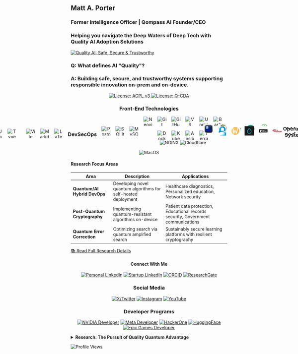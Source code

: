 ## Matt A. Porter

### Former Intelligence Officer | Qompass AI Founder/CEO

<h3>Helping you navigate the Deep Waters of Deep Tech with Quality AI Adoption Solutions</h3>

[![Quality AI: Safe, Secure & Trustworthy](assets/images/mlkem-visualization.png)](https://phaedrusflow.github.io/phaedrusflow/diagrams/mlkem/)

### Q: What defines AI "Quality"?

### A: Building safe, secure, and trustworthy systems supporting responsible innovation on-prem and on-device.

<p align="center">
  <a href="https://www.gnu.org/licenses/agpl-3.0">
    <img src="https://img.shields.io/badge/License-AGPL%20v3-blue.svg" alt="License: AGPL v3">
  </a>
  <a href="./LICENSE-QCDA">
    <img src="https://img.shields.io/badge/license-Q--CDA-lightgrey.svg" alt="License: Q-CDA">
  </a>
</p>

<div align="center">

<h3 align="center">Front-End Technologies</h3>

<div style="display: flex; justify-content: center; align-items: center; gap: 15px;">
<div style="display: flex; justify-content: center; align-items: center; gap: 15px; margin-bottom: 15px;">
<img src="https://skillicons.dev/icons?i=wasm" alt="WASM" width="30" height="30" title="WebAssembly"/><img src="https://skillicons.dev/icons?i=rust" alt="Rust" width="40" height="40" title="Rust"/><img src="https://skillicons.dev/icons?i=tauri" alt="Tauri" width="30" height="30" title="Tauri"/>
<img src="https://skillicons.dev/icons?i=css" alt="CSS" width="30" height="30" title="CSS"/>
  <img src="https://skillicons.dev/icons?i=tailwind" alt="Tailwind" width="30" height="30" title="Tailwind"/>
</div>
<div style="display: flex; justify-content: center; align-items: center; gap: 15px;">
<img src ="https://skillicons.dev/icons?i=html" alt="html" width="30" height="30" title="html"/>
</div>
  <img src="https://skillicons.dev/icons?i=javascript" alt="JavaScript" width="30" height="30" title="JavaScript"/><img src="https://skillicons.dev/icons?i=ts" alt="TypeScript" width="30" height="30" title="TypeScript"/>
<div style="display: flex; justify-content: center; align-items: center; gap: 15px;">
</div>
<div style="display: flex; justify-content: center; align-items: center; gap: 15px;">
  <img src="https://skillicons.dev/icons?i=vite" alt="Vite" width="30" height="30" title="Vite"/>
  <img src="https://skillicons.dev/icons?i=md" alt="Markdown" width="30" height="30" title="Markdown"/>
  <img src="https://skillicons.dev/icons?i=latex" alt="LaTeX" width="30" height="30" title="LaTeX"/>
</div>

<h3 align="center">DevSecOps</h3>

<div style="display: flex; justify-content: center; align-items: center; gap: 15px; margin-bottom: 15px;">
<img src="https://skillicons.dev/icons?i=postgres"alt="Postgres" width="30" height="30" title="Postgres"/>
<img src="https://skillicons.dev/icons?i=sqlite"alt="SQLite" width="30" height="30" title="SQLite"/>
<img src="https://skillicons.dev/icons?i=mysql"alt="MySQL" width="30" height="30" title="MySQL"/>
<div>

<div style="display: flex; justify-content: center; align-items: center; gap: 15px; margin-bottom: 15px;">
 <img src="https://skillicons.dev/icons?i=neovim" alt="Neovim" width="30" height="30" title="Neovim"/>
  <img src="https://skillicons.dev/icons?i=git" alt="Git" width="30" height="30" title="Git"/>
  <img src="https://skillicons.dev/icons?i=github" alt="GitHub" width="30" height="30" title="GitHub"/>
  <img src="https://skillicons.dev/icons?i=vscode" alt="VS Code" width="30" height="30" title="VS Code"/>
  <img src="https://skillicons.dev/icons?i=unreal" alt="Unreal" width="30" height="30" title="Unreal"/>
  <img src="https://skillicons.dev/icons?i=bash" alt="Bash" width="30" height="30" title="Bash"/>
</div>
<div style="display: flex; justify-content: center; align-items: center; gap: 15px;">
  <img src="https://skillicons.dev/icons?i=docker" alt="Docker" width="30" height="30" title="Docker"/>
  <img src="https://skillicons.dev/icons?i=kubernetes" alt="Kubernetes" width="30" height="30" title="Kubernetes"/>
  <img src="https://skillicons.dev/icons?i=ansible" alt="Ansible" width="30" height="30" title="Ansible"/>
  <img src="https://skillicons.dev/icons?i=terraform" alt="Terraform" width="30" height="30" title="Terraform"/>
</div>
  <img src="https://skillicons.dev/icons?i=nginx" alt="NGINX" width="30" height="30" title="NGINX"/>
  <img src="https://skillicons.dev/icons?i=cloudflare" alt="Cloudflare" width="30" height="30" title="Cloudflare"/>
</div>

<div style="display: flex; justify-content: center; align-items: center; gap: 15px; margin-bottom: 15px;">
<img src="assets/icons/ghostty.svg" alt="Ghostty" width="30" height="30" title="Ghostty"/>
<img src="assets/icons/openssh.svg" alt="OpenSSH" width="30" height="30" title="OpenSSH"/>
<img src="assets/icons/openssl.svg" alt="OpenSSL" width="30" height="30" title="OpenSSL"/>
<img src="assets/icons/tor.svg" alt="Tor" width="30" height="30" title="Tor"/>
<img src="assets/icons/openpgp.svg" alt="OpenPGP" width="30" height="30" title="OpenPGP"/>
</div>
<div style="display: flex; justify-content: center; align-items: center; gap: 15px;">
<img src="assets/icons/gnupg.svg" alt="GnuPG" width="30" height="30" title="GnuPG"/>
  <img src="assets/icons/wayland.svg" alt="Wayland" width="30" height="30"/>
  <img src="assets/icons/hyprland.svg" alt="Hyprland" width="30" height="30"/>
  <img src="assets/icons/mesa.svg" alt="Mesa" width="30" height="30"/>
  <img src="assets/icons/vulkan.svg" alt="Vulkan" width="30" height="30"/>
  <img src="assets/icons/pipewire.svg" alt="Pipewire" width="30" height="30"/>
  <img src="assets/icons/obs-studio.svg" alt="OBS Studio" width="30" height="30"/>
</div>

### Operating Systems

<div style="display: flex; justify-content: center; align-items: center; gap: 15px;">
  <img src="https://skillicons.dev/icons?i=linux" alt="Linux" width="30" height="40"/>
  <img src="https://skillicons.dev/icons?i=arch" alt="Arch" width="30" height="30"/>
  <img src="https://skillicons.dev/icons?i=debian" alt="Debian" width="30" height="30"/>
  <img src="https://skillicons.dev/icons?i=ubuntu" alt="Ubuntu" width="30" height="30"/>
</div>
  </div> <img src="https://skillicons.dev/icons?i=windows" alt="Windows" width="30" height="40"/><img src="https://skillicons.dev/icons?i=azure" alt="Azure" width="30" height="30"/>
</div>
    <img src="https://skillicons.dev/icons?i=apple" alt="MacOS" width="30" height="40"/>
  </div>
</div>

#### Research Focus Areas

| Area                          | Description                                                    | Applications                                                                     |
| ----------------------------- | -------------------------------------------------------------- | -------------------------------------------------------------------------------- |
| **Quantum/AI Hybrid DevOps**  | Developing novel quantum algorithms for self-hosted deployment | Healthcare diagnostics, Personalized education, Network security                 |
| **Post-Quantum Cryptography** | Implementing quantum-resistant algorithms on-device            | Patient data protection, Educational records security, Government communications |
| **Quantum Error Correction**  | Optimizing search via quantum amplified search                 | Sustainably secure learning platforms with resilient cryptography                |

[📚 Read Full Research Details](#detailed-research)

<h4 align="center">Connect With Me</h4>
<div align="center">
  
[![Personal LinkedIn](https://img.shields.io/badge/LinkedIn-Matt--Porter-blue?style=flat-square&logo=linkedin)](https://www.linkedin.com/in/matt-a-porter-103535224/)
[![Startup LinkedIn](https://img.shields.io/badge/LinkedIn-Qompass--AI-blue?style=flat-square&logo=linkedin)](https://www.linkedin.com/company/95058568/)
[![ORCID](https://img.shields.io/badge/ORCID-0000--0002--0302--4812-green?style=flat-square&logo=orcid)](https://orcid.org/0000-0002-0302-4812)
[![ResearchGate](https://img.shields.io/badge/ResearchGate-Open--Research-blue?style=flat-square&logo=researchgate)](https://www.researchgate.net/profile/Matt-Porter-7)
</div>
<h3 align="center">Social Media</h3>
<div align="center">
  
[![X/Twitter](https://img.shields.io/badge/Twitter-@PhaedrusFlow-blue?style=flat-square&logo=twitter)](https://twitter.com/PhaedrusFlow)
[![Instagram](https://img.shields.io/badge/Instagram-phaedrusflow-purple?style=flat-square&logo=instagram)](https://www.instagram.com/phaedrusflow)
[![YouTube](https://img.shields.io/badge/YouTube-QompassAI-red?style=flat-square&logo=youtube)](https://www.youtube.com/@qompassai)
</div>
<h3 align="center">Developer Programs</h3>
<div align="center">
 
[![NVIDIA Developer](https://img.shields.io/badge/NVIDIA-Developer_Program-76B900?style=for-the-badge&logo=nvidia&logoColor=white)](https://developer.nvidia.com/)
[![Meta Developer](https://img.shields.io/badge/Meta-Developer_Program-0668E1?style=for-the-badge&logo=meta&logoColor=white)](https://developers.facebook.com/)
[![HackerOne](https://img.shields.io/badge/-HackerOne-%23494649?style=for-the-badge&logo=hackerone&logoColor=white)](https://hackerone.com/phaedrusflow)
[![HuggingFace](https://img.shields.io/badge/HuggingFace-qompass-yellow?style=flat-square&logo=huggingface)](https://huggingface.co/qompass)
[![Epic Games Developer](https://img.shields.io/badge/Epic_Games-Developer_Program-313131?style=for-the-badge&logo=epic-games&logoColor=white)](https://dev.epicgames.com/)
</div>
<details id="detailed-research">
  <summary><strong>Research: The Pursuit of Quality Quantum Advantage</strong></summary>
The foundation of quantum computing and impetus for enterprise quantum adoption begins with the Schrödinger equation:

$$i\hbar\frac{\partial}{\partial t}\Psi(\mathbf{r},t) = \hat{H}\Psi(\mathbf{r},t)$$

**Schrodinger Legend:**

- $i$: imaginary unit
- $\hbar$: reduced Planck constant
- $\Psi(\mathbf{r},t)$: wavefunction at position $\mathbf{r}$ and time $t$
- $\hat{H}$: Hamiltonian operator

A qubit state forms the computational basis:

$|\psi\rangle = \alpha|0\rangle + \beta|1\rangle$ where $|\alpha|^2 + |\beta|^2 = 1$

**Qubit Legend:**

- $|\psi\rangle$: quantum state
- $\alpha, \beta$: complex probability amplitudes
- $|0\rangle, |1\rangle$: computational basis states
- $|\alpha|^2 + |\beta|^2 = 1$: normalization constraint

## Grover's Algorithm

**Quantum State Preparation:**

$$|\psi_0\rangle = \frac{1}{\sqrt{N}}\sum_{x=0}^{N-1}|x\rangle$$

**Grover Iteration (applied ~$\frac{\pi}{4}\sqrt{N}$ times):**

$$G = (2|\psi_0\rangle\langle\psi_0| - I) \cdot O_f$$

**Oracle Operation:**

$$
O_f|x\rangle = \begin{cases}
-|x\rangle & \text{if } f(x) = 1 \\
|x\rangle & \text{if } f(x) = 0
\end{cases}
$$

**Success Probability:**

$$P_{\text{success}} = \sin^2\left((2r+1)\arcsin\sqrt{\frac{M}{N}}\right)$$

**Grover's Legend:**

- $N = 2^n$: Size of search space (where n is number of qubits)
- $|\psi_0\rangle$: Uniform superposition of all basis states
- $O_f$: Oracle function marking solution states with phase flip
- $G$: Grover operator (one iteration)
- $M$: Number of solutions in the search space
- $r$: Number of Grover iterations performed
- $f(x)$: Function that returns 1 for solutions, 0 otherwise
- $I$: Identity operator

### Research Interests

#### 1. Quantum Machine Learning Algorithms

_Developing novel quantum algorithms to optimize on-device AI training and inference_

- **Medicine**: Equipping clinicians and learners to adopt quality AI tooling to support patient care
- **Education**: Personalizing learning paths via safe, secure, and trustworthy AI
- **Security**: Migration of IPV4 to IPV6 as it relates to network attack pattern detection

#### 2. Quantum-Resistant Cryptography Implementation

_Advancing the practical deployment of post-quantum algorithms in real-world systems._

- **Medicine**: Protecting patient data across multi-institution research networks
- **Education**: Securing student records and assessment platforms from future threats
- **Security**: Ensuring long-term confidentiality of sensitive government communications

#### 3. Quantum Error Correction

Improving quantum circuit reliability through advanced error mitigation techniques.

- **Medicine**: Enabling reliable quantum simulations for synthetic data generation
- **Education**: Securing computing platforms with post-quantum cryptography for student learning
- **Security**: Conducting FIPS 140-3 validation testing on cryptographic implementations to ensure compliance while preserving functionality during system degradation

# Post-Quantum Cryptography

## ML-KEM (Kyber)

ML-KEM operates in the polynomial ring $R_q = \mathbb{Z}_q[X]/(X^n + 1)$

**Key Generation:**

$$\text{pk} = (A, t = As + e)$$

**Encapsulation:**

$$c = (c_1 = A^T r + e_1, c_2 = t^T r + e_2 + \lfloor q/2 \rfloor m)$$

**Decapsulation:**

$$m' = \left\lceil\left(c_2 - s^T c_1\right) \cdot \frac{2}{q}\right\rceil$$

**ML-KEM Legend:**

- $R_q$: polynomial ring with coefficients in $\mathbb{Z}_q$
- $\mathbb{Z}_q$: integers modulo $q$
- $n$: polynomial degree (typically 256)
- $A$: public random matrix
- $s$: secret vector of small polynomials
- $e, e_1, e_2$: error vectors with small coefficients
- $r$: random vector used for encryption
- $m$: message bit (0 or 1)
- $m'$: recovered message bit
- $\text{pk}$: public key
- $t$: public key component
- $c, c_1, c_2$: ciphertext components
- $q$: modulus (typically 3329)

## ML-DSA (Dilithium)

**Key Generation:**

$$\text{pk} = (A, t = A s)$$

**Signature Generation:**

- Sample $y$ and compute $w = Ay$
- Compute challenge $c$ from message digest and $w$
- Compute $z = y + cs$
- Signature: $(z, h)$ where $h$ is a hint vector

**Verification:**
$$\|z\| < \gamma_1 \text{ and } \|Az - ct\| < \gamma_2$$

**ML-DSA Legend:**

- $A$: public random matrix
- $s$: secret key vector
- $\text{pk}$: public key
- $t$: public key component
- $y$: masking vector sampled during signing
- $w$: commitment value
- $c$: challenge hash
- $z$: response vector
- $h$: hint vector for verification
- $\gamma_1, \gamma_2$: bound parameters for verification
- $\|\cdot\|$: vector norm

## SLH-DSA (SPHINCS+)

**Hash-based Hypertree:**

- FORS few-time signature:
  $$\text{FORS-Sign}_{\text{SK}}(M) = (\text{sk}_1, \ldots, \text{sk}_k, \text{Auth}_1, \ldots, \text{Auth}_k)$$

- WOTS+ chain function:
  $$f^i(x) = F(f^{i-1}(x), i-1)$$

- Signature verification:
  $$\text{root} = \text{FORS-Verify}(M, \sigma_{\text{FORS}})$$

**SLH-DSA Legend:**

- FORS: Forest Of Random Subsets (few-time signature)
- WOTS+: Winternitz One-Time Signature+
- $\text{SK}$: secret key
- $M$: message
- $\text{sk}_1, \ldots, \text{sk}_k$: revealed secret key elements
- $\text{Auth}_1, \ldots, \text{Auth}_k$: authentication paths
- $f^i(x)$: hash chain function applied $i$ times
- $F$: cryptographic hash function
- $\sigma_{\text{FORS}}$: FORS signature component
- $\text{root}$: Merkle tree root for verification

## FN-DSA (Falcon)

**NTRU Equation:**
$$fG - gF = q \mod (X^N + 1)$$

**Key Generation:**

- Private key: small polynomials $(f, g, F, G)$
- Public key: $h = g/f \mod q$

**Signature Generation:**

- For message $m$ with hash $c$, find small $(s_1, s_2)$ such that:
  $$s_1 + s_2h = c \mod q$$

**Verification:**

- Check if $\|s\| < \beta$ and $s_1 + s_2h = c \mod q$

**FN-DSA Legend:**

- $f, g, F, G$: private key polynomials with small coefficients
- $q$: modulus
- $(X^N + 1)$: polynomial modulus (typically $N$ is a power of 2)
- $h$: public key polynomial
- $m$: message
- $c$: hash of message mapped to a polynomial
- $s_1, s_2$: signature polynomials
- $s$: combined signature vector $(s_1, s_2)$
- $\beta$: signature norm bound
- $\|s\|$: Euclidean norm of signature

## Hybrid Key Establishment

If $Z$ is a classical shared secret (e.g., from ECDH) and $T$ is a post-quantum shared secret:

$$Z' = Z \parallel T$$

The final key is derived using a key derivation function:

$$K = \text{KDF}(Z')$$

**Hybrid Key Legend:**

- $Z$: shared secret from classical algorithm (e.g., ECDH)
- $T$: shared secret from post-quantum algorithm (e.g., ML-KEM)
- $\parallel$: concatenation operation
- $Z'$: combined shared secret
- $\text{KDF}$: Key Derivation Function
- $K$: final derived key material

</details>

![Profile Views](https://komarev.com/ghpvc/?username=phaedrusflow)
